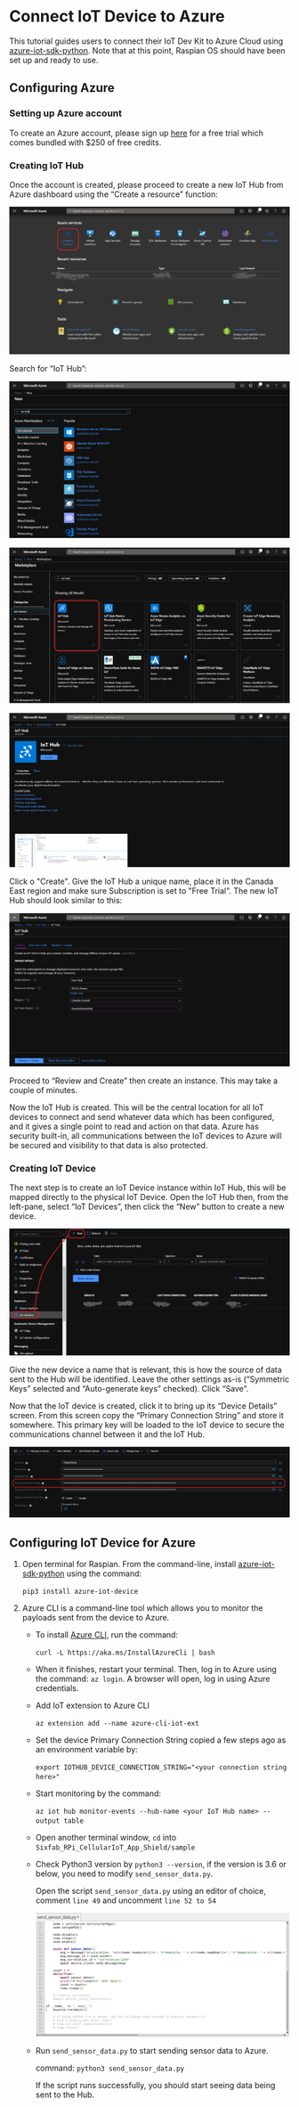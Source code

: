 # Connect IoT Device to Azure

This tutorial guides users to connect their IoT Dev Kit to Azure Cloud using [azure-iot-sdk-python](https://github.com/Azure/azure-iot-sdk-python). Note that at this point, Raspian OS should have been set up and ready to use.

## Configuring Azure

### Setting up Azure account

To create an Azure account, please sign up [here](https://azure.microsoft.com/en-ca/) for a free trial which comes bundled with $250 of free credits.

### Creating IoT Hub

Once the account is created, please proceed to create a new IoT Hub from Azure dashboard using the “Create a resource” function:

![alt_text](images/azure1.png)

Search for “IoT Hub”:

![alt_text](images/azure2.PNG)

![alt_text](images/azure3.png)

![alt_text](images/azure4.PNG)

Click o  "Create". Give the IoT Hub a unique name, place it in the Canada East region and make sure Subscription is set to "Free Trial". The new IoT Hub should look similar to this:

![alt_text](images/azure5.PNG)

Proceed to “Review and Create” then create an instance. This may take a couple of minutes.

Now the IoT Hub is created. This will be the central location for all IoT devices to connect and send whatever data which has been configured, and it gives a single point to read and action on that data. Azure has security built-in, all communications between the IoT devices to Azure will be secured and visibility to that data is also protected. 

### Creating IoT Device

The next step is to create an IoT Device instance within IoT Hub, this will be mapped directly to the physical IoT Device. Open the IoT Hub then, from the left-pane, select “IoT Devices”, then click the “New” button to create a new device.

![alt_text](images/azure8.png)

Give the new device a name that is relevant, this is how the source of data sent to the Hub will be identified. Leave the other settings as-is (“Symmetric Keys” selected and “Auto-generate keys” checked). Click “Save”.

Now that the IoT device is created, click it to bring up its “Device Details” screen. From this screen copy the “Primary Connection String” and store it somewhere. This primary key will be loaded to the IoT device to secure the communications channel between it and the IoT Hub.

![alt_text](images/azure9.png)

## Configuring IoT Device for Azure

1. Open terminal for Raspian. From the command-line, install [azure-iot-sdk-python](https://github.com/Azure/azure-iot-sdk-python) using the command: 

    `pip3 install azure-iot-device`

2. Azure CLI is a command-line tool which allows you to monitor the payloads sent from the device to Azure.

    * To install [Azure CLI](https://docs.microsoft.com/en-us/cli/azure/install-azure-cli-linux?view=azure-cli-latest), run the command: 
    
        `curl -L https://aka.ms/InstallAzureCli | bash`
        
    * When it finishes, restart your terminal. Then, log in to Azure using the command: `az login`. A browser will open, log in using Azure credentials.

    * Add IoT extension to Azure CLI

        `az extension add --name azure-cli-iot-ext`

    * Set the device Primary Connection String copied a few steps ago as an environment variable by: 

        `export IOTHUB_DEVICE_CONNECTION_STRING="<your connection string here>"`

    * Start monitoring by the command: 
        
        `az iot hub monitor-events --hub-name <your IoT Hub name> --output table`

    * Open another terminal window, `cd` into `Sixfab_RPi_CellularIoT_App_Shield/sample`
    
    * Check Python3 version by `python3 --version`, if the version is 3.6 or below, you need to modify `send_sensor_data.py`.
      
      Open the script `send_sensor_data.py` using an editor of choice, comment `line 49` and uncomment `line 52 to 54`
      
      ![alt_text](images/azure10.PNG)

    * Run `send_sensor_data.py` to start sending sensor data to Azure.

        command: `python3 send_sensor_data.py`

        If the script runs successfully, you should start seeing data being sent to the Hub.
        
       
